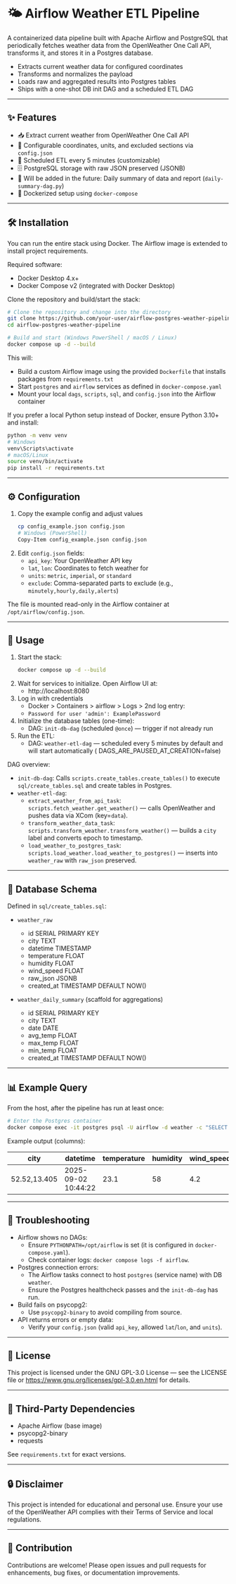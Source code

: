 # 🌤️ Airflow Weather ETL Pipeline

A containerized data pipeline built with Apache Airflow and PostgreSQL that periodically fetches weather data from the
OpenWeather One Call API, transforms it, and stores it in a Postgres database.

- Extracts current weather data for configured coordinates
- Transforms and normalizes the payload
- Loads raw and aggregated results into Postgres tables
- Ships with a one-shot DB init DAG and a scheduled ETL DAG

---

## ✨ Features

- 📥 Extract current weather from OpenWeather One Call API
- 🧭 Configurable coordinates, units, and excluded sections via `config.json`
- 🔁 Scheduled ETL every 5 minutes (customizable)
- 🗄️ PostgreSQL storage with raw JSON preserved (JSONB)
- 🧮 Will be added in the future: Daily summary of data and report (`daily-summary-dag.py`)
- 🐳 Dockerized setup using `docker-compose`

---

## 🛠 Installation

You can run the entire stack using Docker. The Airflow image is extended to install project requirements.

Required software:

- Docker Desktop 4.x+
- Docker Compose v2 (integrated with Docker Desktop)

Clone the repository and build/start the stack:

```bash
# Clone the repository and change into the directory
git clone https://github.com/your-user/airflow-postgres-weather-pipeline.git
cd airflow-postgres-weather-pipeline

# Build and start (Windows PowerShell / macOS / Linux)
docker compose up -d --build
```

This will:

- Build a custom Airflow image using the provided `Dockerfile` that installs packages from `requirements.txt`
- Start `postgres` and `airflow` services as defined in `docker-compose.yaml`
- Mount your local `dags`, `scripts`, `sql`, and `config.json` into the Airflow container

If you prefer a local Python setup instead of Docker, ensure Python 3.10+ and install:

```bash
python -m venv venv
# Windows
venv\Scripts\activate
# macOS/Linux
source venv/bin/activate
pip install -r requirements.txt
```

---

## ⚙️ Configuration

1. Copy the example config and adjust values
   ```bash
   cp config_example.json config.json
   # Windows (PowerShell)
   Copy-Item config_example.json config.json
   ```
2. Edit `config.json` fields:
    - `api_key`: Your OpenWeather API key
    - `lat`, `lon`: Coordinates to fetch weather for
    - `units`: `metric`, `imperial`, or `standard`
    - `exclude`: Comma-separated parts to exclude (e.g., `minutely,hourly,daily,alerts`)

The file is mounted read-only in the Airflow container at `/opt/airflow/config.json`.

---

## 🚀 Usage

1. Start the stack:
   ```bash
   docker compose up -d --build
   ```
2. Wait for services to initialize. Open Airflow UI at:
    - http://localhost:8080
3. Log in with credentials
    - Docker > Containers > airflow > Logs > 2nd log entry:
    - `Password for user 'admin': ExamplePassword`
4. Initialize the database tables (one-time):
    - DAG: `init-db-dag` (scheduled `@once`) — trigger if not already run
5. Run the ETL:
    - DAG: `weather-etl-dag` — scheduled every 5 minutes by default and will start automatically (
      DAGS_ARE_PAUSED_AT_CREATION=false)

DAG overview:

- `init-db-dag`: Calls `scripts.create_tables.create_tables()` to execute `sql/create_tables.sql` and create tables in
  Postgres.
- `weather-etl-dag`:
    - `extract_weather_from_api_task`: `scripts.fetch_weather.get_weather()` — calls OpenWeather and pushes data via
      XCom (key=`data`).
    - `transform_weather_data_task`: `scripts.transform_weather.transform_weather()` — builds a `city` label and
      converts epoch to timestamp.
    - `load_weather_to_postgres_task`: `scripts.load_weather.load_weather_to_postgres()` — inserts into `weather_raw`
      with `raw_json` preserved.

---

## 📂 Database Schema

Defined in `sql/create_tables.sql`:

- `weather_raw`
    - id SERIAL PRIMARY KEY
    - city TEXT
    - datetime TIMESTAMP
    - temperature FLOAT
    - humidity FLOAT
    - wind_speed FLOAT
    - raw_json JSONB
    - created_at TIMESTAMP DEFAULT NOW()

- `weather_daily_summary` (scaffold for aggregations)
    - id SERIAL PRIMARY KEY
    - city TEXT
    - date DATE
    - avg_temp FLOAT
    - max_temp FLOAT
    - min_temp FLOAT
    - created_at TIMESTAMP DEFAULT NOW()

---

## 📊 Example Query

From the host, after the pipeline has run at least once:

```bash
# Enter the Postgres container
docker compose exec -it postgres psql -U airflow -d weather -c "SELECT city, datetime, temperature, humidity, wind_speed FROM weather_raw ORDER BY id DESC LIMIT 5;"
```

Example output (columns):

| city         | datetime            | temperature | humidity | wind_speed |
|--------------|---------------------|-------------|----------|------------|
| 52.52,13.405 | 2025-09-02 10:44:22 | 23.1        | 58       | 4.2        |

---

## 🧪 Troubleshooting

- Airflow shows no DAGs:
    - Ensure `PYTHONPATH=/opt/airflow` is set (it is configured in `docker-compose.yaml`).
    - Check container logs: `docker compose logs -f airflow`.
- Postgres connection errors:
    - The Airflow tasks connect to host `postgres` (service name) with DB `weather`.
    - Ensure the Postgres healthcheck passes and the `init-db-dag` has run.
- Build fails on psycopg2:
    - Use `psycopg2-binary` to avoid compiling from source.
- API returns errors or empty data:
    - Verify your `config.json` (valid `api_key`, allowed `lat`/`lon`, and `units`).

---

## 📜 License

This project is licensed under the GNU GPL-3.0 License — see the LICENSE file
or https://www.gnu.org/licenses/gpl-3.0.en.html for details.

---

## 🧩 Third-Party Dependencies

- Apache Airflow (base image)
- psycopg2-binary
- requests

See `requirements.txt` for exact versions.

---

## 🔒 Disclaimer

This project is intended for educational and personal use. Ensure your use of the OpenWeather API complies with their
Terms of Service and local regulations.

---

## 🙌 Contribution

Contributions are welcome! Please open issues and pull requests for enhancements, bug fixes, or documentation
improvements.